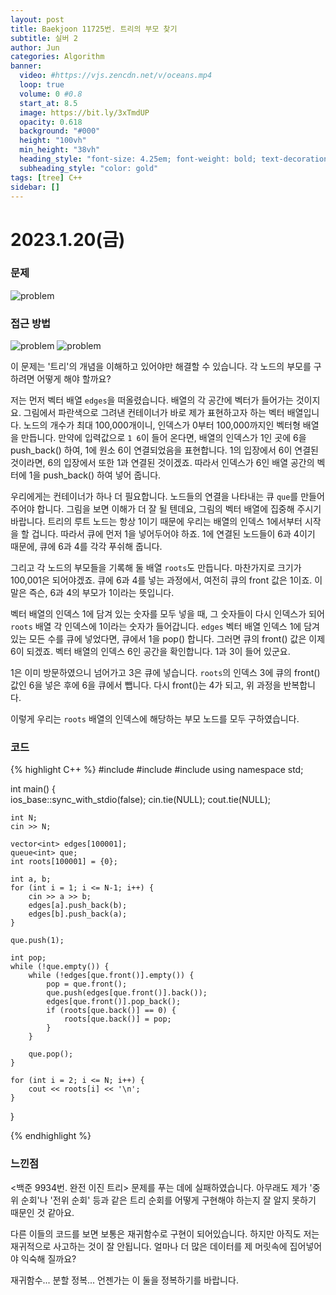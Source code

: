 ```yaml
---
layout: post
title: Baekjoon 11725번. 트리의 부모 찾기
subtitle: 실버 2
author: Jun
categories: Algorithm
banner:
  video: #https://vjs.zencdn.net/v/oceans.mp4
  loop: true
  volume: 0 #0.8
  start_at: 8.5
  image: https://bit.ly/3xTmdUP
  opacity: 0.618
  background: "#000"
  height: "100vh"
  min_height: "38vh"
  heading_style: "font-size: 4.25em; font-weight: bold; text-decoration: underline"
  subheading_style: "color: gold"
tags: [tree] C++
sidebar: []
---
```


# 2023.1.20(금)

### 문제

![problem](/assets/images/banners/2023-01-20/img.png)



### 접근 방법

![problem](/assets/images/banners/2023-01-20/img1.png)
![problem](/assets/images/banners/2023-01-20/img2.png)

이 문제는 '트리'의 개념을 이해하고 있어야만 해결할 수 있습니다. 
각 노드의 부모를 구하려면 어떻게 해야 할까요?

저는 먼저 벡터 배열 `edges`을 떠올렸습니다. 배열의 각 공간에 벡터가 들어가는 것이지요. 그림에서 파란색으로 그려낸 컨테이너가 바로 제가 표현하고자 하는 벡터 배열입니다. 노드의 개수가 최대 100,000개이니, 인덱스가 0부터 100,000까지인 벡터형 배열을 만듭니다. 만약에 입력값으로 `1 6`이 들어 온다면, 배열의 인덱스가 1인 곳에 6을 push_back() 하여, 1에 원소 6이 연결되었음을 표현합니다. 1의 입장에서 6이 연결된 것이라면, 6의 입장에서 또한 1과 연결된 것이겠죠. 따라서 인덱스가 6인 배열 공간의 벡터에 1을 push_back() 하여 넣어 줍니다. 


우리에게는 컨테이너가 하나 더 필요합니다. 노드들의 연결을 나타내는 큐 `que`를 만들어 주어야 합니다. 그림을 보면 이해가 더 잘 될 텐데요, 그림의 벡터 배열에 집중해 주시기 바랍니다.
트리의 루트 노드는 항상 1이기 때문에 우리는 배열의 인덱스 1에서부터 시작을 할 겁니다. 따라서 큐에 먼저 1을 넣어두어야 하죠.
1에 연결된 노드들이 6과 4이기 때문에, 큐에 6과 4를 각각 푸쉬해 줍니다.

그리고 각 노드의 부모들을 기록해 둘 배열 `roots`도 만듭니다. 마찬가지로 크기가 100,001은 되어야겠죠.
큐에 6과 4를 넣는 과정에서, 여전히 큐의 front 값은 1이죠. 이 말은 즉슨, 6과 4의 부모가 1이라는 뜻입니다. 

벡터 배열의 인덱스 1에 담겨 있는 숫자를 모두 넣을 때, 그 숫자들이 다시 인덱스가 되어 `roots` 배열 각 인덱스에 1이라는 숫자가 들어갑니다.
`edges` 벡터 배열 인덱스 1에 담겨 있는 모든 수를 큐에 넣었다면, 큐에서 1을 pop() 합니다. 그러면 큐의 front() 값은 이제 6이 되겠죠. 벡터 배열의 인덱스 6인 공간을 확인합니다. 1과 3이 들어 있군요. 

1은 이미 방문하였으니 넘어가고 3은 큐에 넣습니다. `roots`의 인덱스 3에 큐의 front() 값인 6을 넣은 후에 6을 큐에서 뺍니다. 다시 front()는 4가 되고, 위 과정을 반복합니다.

이렇게 우리는 `roots` 배열의 인덱스에 해당하는 부모 노드를 모두 구하였습니다. 


### 코드

{% highlight C++ %}
#include <iostream>
#include <vector>
#include <queue>
using namespace std; 

int main()
{	
	ios_base::sync_with_stdio(false);
	cin.tie(NULL); 
	cout.tie(NULL);

	int N; 
	cin >> N;
	
	vector<int> edges[100001];
	queue<int> que;
	int roots[100001] = {0};

	int a, b; 
	for (int i = 1; i <= N-1; i++) {
		cin >> a >> b;
		edges[a].push_back(b); 
		edges[b].push_back(a); 
	}

	que.push(1); 

	int pop;
	while (!que.empty()) {
		while (!edges[que.front()].empty()) {
			pop = que.front();
			que.push(edges[que.front()].back());
			edges[que.front()].pop_back();
			if (roots[que.back()] == 0) {
				roots[que.back()] = pop; 
			}
		}

		que.pop(); 
	}

	for (int i = 2; i <= N; i++) {
		cout << roots[i] << '\n';
	}
}

{% endhighlight %}

### 느낀점

<백준 9934번. 완전 이진 트리> 문제를 푸는 데에 실패하였습니다. 아무래도 제가 '중위 순회'나 '전위 순회' 등과 같은 트리 순회를 어떻게 구현해야 하는지 잘 알지 못하기 때문인 것 같아요.

다른 이들의 코드를 보면 보통은 재귀함수로 구현이 되어있습니다. 하지만 아직도 저는 재귀적으로 사고하는 것이 잘 안됩니다. 얼마나 더 많은 데이터를 제 머릿속에 집어넣어야 익숙해 질까요?

재귀함수... 분할 정복... 언젠가는 이 둘을 정복하기를 바랍니다. 